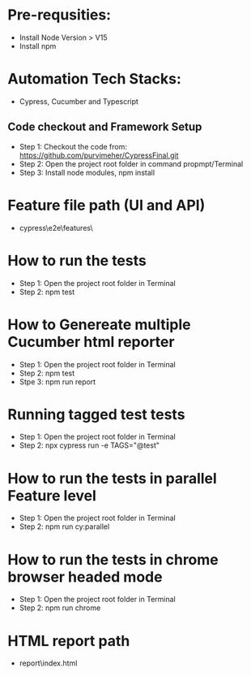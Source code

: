 # Pre-requsities:

- Install Node Version > V15
- Install npm

# Automation Tech Stacks:

- Cypress, Cucumber and Typescript

## Code checkout and Framework Setup

- Step 1: Checkout the code from: <https://github.com/purvimeher/CypressFinal.git>
- Step 2: Open the project root folder in command propmpt/Terminal
- Step 3: Install node modules, npm install

# Feature file path (UI and API)

- cypress\e2e\features\

# How to run the tests

- Step 1: Open the project root folder in Terminal
- Step 2: npm test

# How to Genereate multiple Cucumber html reporter

- Step 1: Open the project root folder in Terminal
- Step 2: npm test
- Stpe 3: npm run report

# Running tagged test tests

- Step 1: Open the project root folder in Terminal
- Step 2: npx cypress run -e TAGS="@test"

# How to run the tests in parallel Feature level

- Step 1: Open the project root folder in Terminal
- Step 2: npm run cy:parallel

# How to run the tests in chrome browser headed mode

- Step 1: Open the project root folder in Terminal
- Step 2: npm run chrome

# HTML report path

- report\index.html
